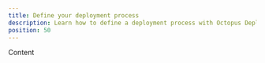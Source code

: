 ```yaml
---
title: Define your deployment process
description: Learn how to define a deployment process with Octopus Deploy.
position: 50
---
```


Content